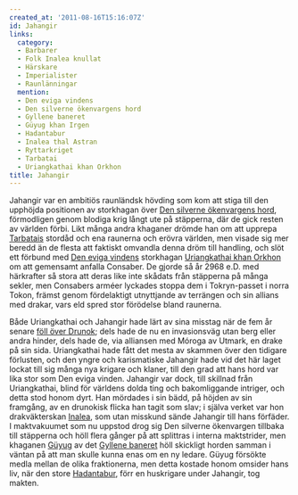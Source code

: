 ```yaml
---
created_at: '2011-08-16T15:16:07Z'
id: Jahangir
links:
  category:
  - Barbarer
  - Folk Inalea knullat
  - Härskare
  - Imperialister
  - Raunlänningar
  mention:
  - Den eviga vindens
  - Den silverne ökenvargens hord
  - Gyllene baneret
  - Güyug khan Irgen
  - Hadantabur
  - Inalea thal Astran
  - Ryttarkriget
  - Tarbatai
  - Uriangkathai khan Orkhon
title: Jahangir
---
```


Jahangir var en ambitiös raunländsk hövding som kom att stiga till den upphöjda positionen av
storkhagan över [Den silverne ökenvargens hord], förmodligen genom blodiga krig långt ute på
stäpperna, där de gick resten av världen förbi. Likt många andra khaganer drömde han om att upprepa
[Tarbatais] stordåd och ena raunerna och erövra världen, men visade sig mer beredd än de flesta att
faktiskt omvandla denna dröm till handling, och slöt ett förbund med [Den eviga vindens] storkhagan
[Uriangkathai khan Orkhon] om att gemensamt anfalla Consaber. De gjorde så år 2968 e.D. med
härkrafter så stora att deras like inte skådats från stäpperna på många sekler, men Consabers arméer
lyckades stoppa dem i Tokryn-passet i norra Tokon, främst genom fördelaktigt utnyttjande av
terrängen och sin allians med drakar, vars eld spred stor förödelse bland raunerna.

Både Uriangkathai och Jahangir hade lärt av sina misstag när de fem år senare [föll över Drunok];
dels hade de nu en invasionsväg utan berg eller andra hinder, dels hade de, via alliansen med Móroga
av Utmark, en drake på sin sida. Uriangkathai hade fått det mesta av skammen över den tidigare
förlusten, och den yngre och karismatiske Jahangir hade vid det här laget lockat till sig många nya
krigare och klaner, till den grad att hans hord var lika stor som Den eviga vinden. Jahangir var
dock, till skillnad från Uriangkathai, blind för världens dolda ting och bakomliggande intriger, och
detta stod honom dyrt. Han mördades i sin bädd, på höjden av sin framgång, av en drunokisk flicka
han tagit som slav; i själva verket var hon drakväkterskan [Inalea], som utan misskund sände
Jahangir till hans förfäder. I maktvakuumet som nu uppstod drog sig Den silverne ökenvargen tillbaka
till stäpperna och höll flera gånger på att splittras i interna maktstrider, men khaganen [Güyug] av
det [Gyllene baneret] höll skickligt horden samman i väntan på att man skulle kunna enas om en ny
ledare. Güyug försökte medla mellan de olika fraktionerna, men detta kostade honom omsider hans liv,
när den store [Hadantabur], förr en huskrigare under Jahangir, tog makten.

  [Den silverne ökenvargens hord]: Den_silverne_ökenvargens_hord
  [Tarbatais]: Tarbatai
  [Den eviga vindens]: Den_eviga_vindens
  [Uriangkathai khan Orkhon]: Uriangkathai_khan_Orkhon
  [föll över Drunok]: Ryttarkriget
  [Inalea]: Inalea_thal_Astran
  [Güyug]: Güyug_khan_Irgen
  [Gyllene baneret]: Gyllene_baneret
  [Hadantabur]: Hadantabur